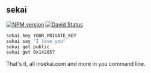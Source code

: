 ## sekai

[![NPM version](https://img.shields.io/npm/v/sekai.svg?style=flat)](https://www.npmjs.com/package/sekai)
[![David Status](https://david-dm.org/0x142857/sekai.svg)](https://david-dm.org/0x142857/sekai)

```bash
sekai key YOUR_PRIVATE_KEY
sekai say "I love you"
sekai get public
sekai get 0x142857
```

That's it, all insekai.com and more in you command line.